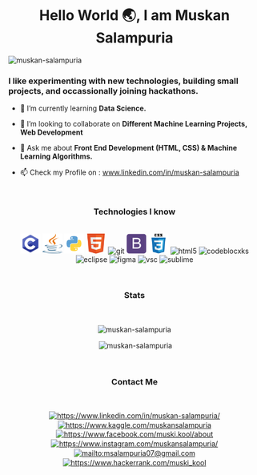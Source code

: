 
### <h1 align="center">Hello World :earth_asia:, I am Muskan Salampuria</h1>

<p align="left"> <img src="https://komarev.com/ghpvc/?username=muskan-salampuria" alt="muskan-salampuria" /> </p>
<h3>I like experimenting with new technologies, building small projects, and occassionally joining hackathons.</h3>

- 🌱 I’m currently learning <b>Data Science.</b>

- 👯 I’m looking to collaborate on <b>Different Machine Learning Projects, Web Development</b>

- 💬 Ask me about <b>Front End Development (HTML, CSS) & Machine Learning Algorithms.</b>

- 📫 Check my Profile on : www.linkedin.com/in/muskan-salampuria
 
 <br>
 
<h3 align="center">Technologies I know</h3>
<p align="center">
  <br>
 
 <img src="https://raw.githubusercontent.com/muskan-salampuria/muskan-salampuria/305922fd66724a4ec9fc7217f0edb2fd6c8807bc/icons/c-programming.svg" alt="C" width="40" height="40"/>
 <img src="https://raw.githubusercontent.com/muskan-salampuria/muskan-salampuria/d4a57d56db6192097d730e5d9ffe08549d323d95/icons/java.svg" alt="java" width="40" height="40"/> 
 <img src="https://raw.githubusercontent.com/muskan-salampuria/muskan-salampuria/0caab32de528276613e6eb6d43dbd0d24a4f812e/icons/python.svg" alt="python" width="40" height="40"/> 
 <img src="https://raw.githubusercontent.com/muskan-salampuria/muskan-salampuria/b670a0e386224bbfc12e248906a1308c083111f7/icons/html.svg" alt="mysql" width="40" height="40"/> 
 <img src="https://www.vectorlogo.zone/logos/git-scm/git-scm-icon.svg" alt="git" width="40" height="40"/> 
 <img src="https://raw.githubusercontent.com/muskan-salampuria/muskan-salampuria/12471ae34448b660674c5a54b7a38f2586fb5df4/icons/bootstrap.svg" alt="bootstrap" width="40" height="40"/> 
 <img src="https://raw.githubusercontent.com/muskan-salampuria/muskan-salampuria/53179a792daa27b6340801fdf7eca3b77a8c17d0/icons/css3.svg" alt="css3" width="40" height="40"/>  
 <img src="" alt="html5" width="40" height="40"/> 
 
 <img src="https://banner2.cleanpng.com/20180514/rkw/kisspng-code-blocks-integrated-development-environment-c-5af9eee0253788.5088014415263290561525.jpg" alt="codeblocxks" width="40" height="40"/>
 <img src="https://cdn.freebiesupply.com/logos/large/2x/eclipse-11-logo-png-transparent.png" alt="eclipse" width="40" height="40"/>
 <img src="https://www.vectorlogo.zone/logos/figma/figma-icon.svg" alt="figma" width="40" height="40"/> 
 <img src="https://seeklogo.com/images/V/visual-studio-code-logo-284BC24C39-seeklogo.com.png" alt="vsc" width="40" height="40"/>
 <img src="https://cdn.worldvectorlogo.com/logos/sublime-text.svg" alt="sublime" width="40" height="40"/> 
 
 
  </p>

<br>
<h3 align="center">Stats</h3>
<br>

<p align="center"><img align="center" src="https://github-readme-stats.vercel.app/api/top-langs/?username=muskan-salampuria&layout=compact&hide=html&theme=dark" alt="muskan-salampuria" /> </p>
<p align="center">&nbsp;<img align="center" src="https://github-readme-stats.vercel.app/api?username=muskan-salampuria&show_icons=true&count_private=true&theme=dark" alt="muskan-salampuria" /></p>


<br>
<h3 align="center">Contact Me</h3>
<br>


<p align=" center">  
<a href="https://www.linkedin.com/in/muskan-salampuria/" target="blank"><img align="center" src="https://cdn.jsdelivr.net/npm/simple-icons@3.0.1/icons/linkedin.svg" alt="https://www.linkedin.com/in/muskan-salampuria/" height="30" width="30" /></a>
 <a href="https://www.kaggle.com/muskansalampuria" target="blank"><img align="center" src="https://cdn.jsdelivr.net/npm/simple-icons@3.0.1/icons/kaggle.svg" alt="https://www.kaggle.com/muskansalampuria" height="30" width="30" /></a>
<a href="https://www.facebook.com/muski.kool/about" target="blank"><img align="center" src="https://cdn.jsdelivr.net/npm/simple-icons@3.0.1/icons/facebook.svg" alt="https://www.facebook.com/muski.kool/about" height="30" width="30" /></a>
<a href="https://www.instagram.com/muskansalampuria/" target="blank"><img align="center" src="https://cdn.jsdelivr.net/npm/simple-icons@3.0.1/icons/instagram.svg" alt="https://www.instagram.com/muskansalampuria/" height="30" width="30" /></a>
 <a href="mailto:muski.kool@gmail.com" target="blank"><img align="center" src="https://www.citypng.com/public/uploads/preview/-11597285404yv0y3wlv1z.png" alt="mailto:msalampuria07@gmail.com" height="30" width="30" /></a>
 <a href="https://www.hackerrank.com/muski_kool" target="blank"><img align="center" src="https://cdn.jsdelivr.net/npm/simple-icons@3.0.1/icons/hackerrank.svg" alt="https://www.hackerrank.com/muski_kool" height="30" width="30" /></a>
</p>

